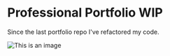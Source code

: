 # Professional Portfolio WIP

Since the last portfolio repo I've refactored my code.

![This is an image](./assets/images/screen1)
